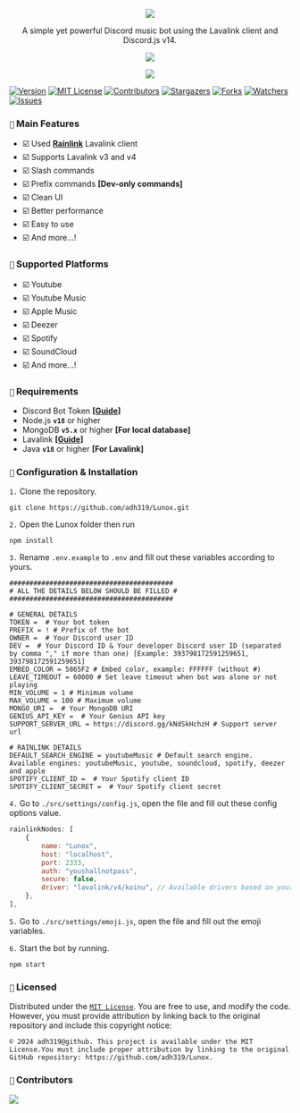 <p align="center">
<img src="https://capsule-render.vercel.app/api?type=waving&color=gradient&height=200&section=header&text=Lunox&fontSize=80&fontAlignY=35&animation=twinkling&fontColor=gradient"/> 
</p>

<p align="center"> 
  A simple yet powerful Discord music bot using the Lavalink client and Discord.js v14.
</p>

<p align="center"> 
  <a href="https://ko-fi.com/enourdev" target="_blank"> <img src="https://ko-fi.com/img/githubbutton_sm.svg"/> </a>
</p>

<p align="center"> 
  <a href="https://discord.gg/xhTVzbS5NU" target="_blank"> <img src="https://discordapp.com/api/guilds/1056011738950156359/widget.png?style=banner2"/> </a>
</p>

[![Version][version-shield]](version-url) [![MIT License][license-shield]][license-url] [![Contributors][contributors-shield]][contributors-url] [![Stargazers][stars-shield]][stars-url] [![Forks][forks-shield]][forks-url] [![Watchers][watchers-shield]][watchers-url] [![Issues][issues-shield]][issues-url]

### `📢` Main Features

-   ☑️ Used **[Rainlink](https://www.npmjs.com/package/rainlink)** Lavalink client
-   ☑️ Supports Lavalink v3 and v4
-   ☑️ Slash commands
-   ☑️ Prefix commands **[Dev-only commands]**
-   ☑️ Clean UI
-   ☑️ Better performance
-   ☑️ Easy to use
-   ☑️ And more...!

### `🎵` Supported Platforms

-   ☑️ Youtube
-   ☑️ Youtube Music
-   ☑️ Apple Music
-   ☑️ Deezer
-   ☑️ Spotify
-   ☑️ SoundCloud
-   ☑️ And more...!

### `📌` Requirements

-   Discord Bot Token **[[Guide](https://discordjs.guide/preparations/setting-up-a-bot-application.html#creating-your-bot)]**
-   Node.js **`v18`** or higher
-   MongoDB **`v5.x`** or higher **[For local database]**
-   Lavalink **[[Guide](https://lavalink.dev/)]**
-   Java **`v18`** or higher **[For Lavalink]**

### `🚀` Configuration & Installation

`1.` Clone the repository.

```
git clone https://github.com/adh319/Lunox.git
```

`2.` Open the Lunox folder then run

```
npm install
```

`3.` Rename `.env.example` to `.env` and fill out these variables according to yours.

```
#########################################
# ALL THE DETAILS BELOW SHOULD BE FILLED #
#########################################

# GENERAL DETAILS
TOKEN =  # Your bot token
PREFIX = ! # Prefix of the bot
OWNER =  # Your Discord user ID
DEV =  # Your Discord ID & Your developer Discord user ID (separated by comma "," if more than one) [Example: 393798172591259651, 393798172591259651]
EMBED_COLOR = 5865F2 # Embed color, example: FFFFFF (without #)
LEAVE_TIMEOUT = 60000 # Set leave timeout when bot was alone or not playing
MIN_VOLUME = 1 # Minimum volume
MAX_VOLUME = 100 # Maximum volume
MONGO_URI =  # Your MongoDB URI
GENIUS_API_KEY =  # Your Genius API key
SUPPORT_SERVER_URL = https://discord.gg/kNdSkHchzH # Support server url

# RAINLINK DETAILS
DEFAULT_SEARCH_ENGINE = youtubeMusic # Default search engine. Available engines: youtubeMusic, youtube, soundcloud, spotify, deezer and apple
SPOTIFY_CLIENT_ID =  # Your Spotify client ID
SPOTIFY_CLIENT_SECRET =  # Your Spotify client secret
```

`4.` Go to `./src/settings/config.js`, open the file and fill out these config options value.

```js
rainlinkNodes: [
    {
        name: "Lunox",
        host: "localhost",
        port: 2333,
        auth: "youshallnotpass",
        secure: false,
        driver: "lavalink/v4/koinu", // Available drivers based on your Lavalink version: https://github.com/RainyXeon/Rainlink#-drivers
    },
],
```

`5.` Go to `./src/settings/emoji.js`, open the file and fill out the emoji variables.

`6.` Start the bot by running.

```
npm start
```

### `🔐` Licensed

Distributed under the [`MIT License`](https://github.com/adh319/Lunox/blob/main/LICENSE). You are free to use, and modify the code. However, you must provide attribution by linking back to the original repository and include this copyright notice:
```
© 2024 adh319@github. This project is available under the MIT License.You must include proper attribution by linking to the original GitHub repository: https://github.com/adh319/Lunox.
```

### `👥` Contributors

<a href="https://github.com/adh319/Lunox/graphs/contributors">
  <img src="https://contributors-img.web.app/image?repo=adh319/Lunox" />
</a>

[version-shield]: https://img.shields.io/github/package-json/v/adh319/Lunox?style=for-the-badge
[contributors-shield]: https://img.shields.io/github/contributors/adh319/Lunox.svg?style=for-the-badge
[contributors-url]: https://github.com/adh319/Lunox/graphs/contributors
[forks-shield]: https://img.shields.io/github/forks/adh319/Lunox.svg?style=for-the-badge
[forks-url]: https://github.com/adh319/Lunox/network/members
[watchers-shield]: https://img.shields.io/github/watchers/adh319/Lunox?style=for-the-badge
[watchers-url]: https://github.com/adh319/Lunox
[stars-shield]: https://img.shields.io/github/stars/adh319/Lunox.svg?style=for-the-badge
[stars-url]: https://github.com/adh319/Lunox/stargazers
[issues-shield]: https://img.shields.io/github/issues/adh319/Lunox.svg?style=for-the-badge
[issues-url]: https://github.com/adh319/Lunox/issues
[license-shield]: https://img.shields.io/github/license/adh319/Lunox.svg?style=for-the-badge
[license-url]: https://github.com/adh319/Lunox/blob/main/LICENSE
[spon-img]: https://media.discordapp.net/attachments/979364157541462066/982734017671606322/Vultr_Logo_Download_Vector.png
